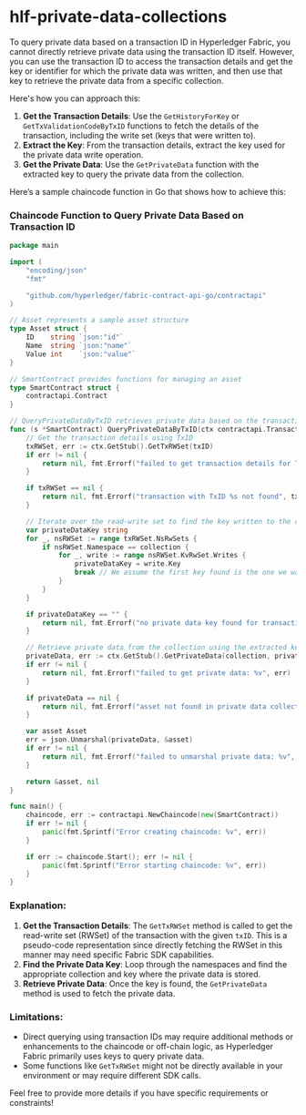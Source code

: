 # hlf-private-data-collections


To query private data based on a transaction ID in Hyperledger Fabric, you cannot directly retrieve private data using the transaction ID itself. However, you can use the transaction ID to access the transaction details and get the key or identifier for which the private data was written, and then use that key to retrieve the private data from a specific collection.

Here's how you can approach this:

1. **Get the Transaction Details**: Use the `GetHistoryForKey` or `GetTxValidationCodeByTxID` functions to fetch the details of the transaction, including the write set (keys that were written to).
2. **Extract the Key**: From the transaction details, extract the key used for the private data write operation.
3. **Get the Private Data**: Use the `GetPrivateData` function with the extracted key to query the private data from the collection.

Here’s a sample chaincode function in Go that shows how to achieve this:

### Chaincode Function to Query Private Data Based on Transaction ID

```go
package main

import (
    "encoding/json"
    "fmt"

    "github.com/hyperledger/fabric-contract-api-go/contractapi"
)

// Asset represents a sample asset structure
type Asset struct {
    ID    string `json:"id"`
    Name  string `json:"name"`
    Value int    `json:"value"`
}

// SmartContract provides functions for managing an asset
type SmartContract struct {
    contractapi.Contract
}

// QueryPrivateDataByTxID retrieves private data based on the transaction ID
func (s *SmartContract) QueryPrivateDataByTxID(ctx contractapi.TransactionContextInterface, collection string, txID string) (*Asset, error) {
    // Get the transaction details using TxID
    txRWSet, err := ctx.GetStub().GetTxRWSet(txID)
    if err != nil {
        return nil, fmt.Errorf("failed to get transaction details for TxID %s: %v", txID, err)
    }

    if txRWSet == nil {
        return nil, fmt.Errorf("transaction with TxID %s not found", txID)
    }

    // Iterate over the read-write set to find the key written to the collection
    var privateDataKey string
    for _, nsRWSet := range txRWSet.NsRwSets {
        if nsRWSet.Namespace == collection {
            for _, write := range nsRWSet.KvRwSet.Writes {
                privateDataKey = write.Key
                break // We assume the first key found is the one we want; adjust as needed.
            }
        }
    }

    if privateDataKey == "" {
        return nil, fmt.Errorf("no private data key found for transaction ID %s in collection %s", txID, collection)
    }

    // Retrieve private data from the collection using the extracted key
    privateData, err := ctx.GetStub().GetPrivateData(collection, privateDataKey)
    if err != nil {
        return nil, fmt.Errorf("failed to get private data: %v", err)
    }

    if privateData == nil {
        return nil, fmt.Errorf("asset not found in private data collection")
    }

    var asset Asset
    err = json.Unmarshal(privateData, &asset)
    if err != nil {
        return nil, fmt.Errorf("failed to unmarshal private data: %v", err)
    }

    return &asset, nil
}

func main() {
    chaincode, err := contractapi.NewChaincode(new(SmartContract))
    if err != nil {
        panic(fmt.Sprintf("Error creating chaincode: %v", err))
    }

    if err := chaincode.Start(); err != nil {
        panic(fmt.Sprintf("Error starting chaincode: %v", err))
    }
}
```

### Explanation:

1. **Get the Transaction Details**: The `GetTxRWSet` method is called to get the read-write set (RWSet) of the transaction with the given `txID`. This is a pseudo-code representation since directly fetching the RWSet in this manner may need specific Fabric SDK capabilities.
2. **Find the Private Data Key**: Loop through the namespaces and find the appropriate collection and key where the private data is stored.
3. **Retrieve Private Data**: Once the key is found, the `GetPrivateData` method is used to fetch the private data.

### Limitations:
- Direct querying using transaction IDs may require additional methods or enhancements to the chaincode or off-chain logic, as Hyperledger Fabric primarily uses keys to query private data.
- Some functions like `GetTxRWSet` might not be directly available in your environment or may require different SDK calls.

Feel free to provide more details if you have specific requirements or constraints!

